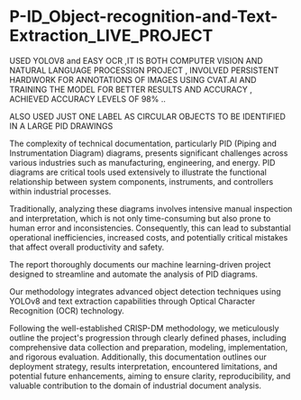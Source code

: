 # P-ID_Object-recognition-and-Text-Extraction_LIVE_PROJECT

USED YOLOV8 and EASY OCR ,IT IS BOTH COMPUTER VISION AND NATURAL LANGUAGE PROCESSIGN PROJECT ,
INVOLVED PERSISTENT HARDWORK FOR ANNOTATIONS OF IMAGES USING CVAT.AI AND TRAINING THE MODEL FOR BETTER RESULTS AND ACCURACY , ACHIEVED ACCURACY LEVELS OF 98% ..


ALSO USED JUST ONE LABEL AS CIRCULAR OBJECTS TO BE IDENTIFIED IN A LARGE PID DRAWINGS 

The complexity of technical documentation, particularly PID (Piping and Instrumentation Diagram) diagrams, presents significant challenges across various industries such as manufacturing, engineering, and energy. PID diagrams are critical tools used extensively to illustrate the functional relationship between system components, instruments, and controllers within industrial processes.

Traditionally, analyzing these diagrams involves intensive manual inspection and interpretation, which is not only time-consuming but also prone to human error and inconsistencies. 
Consequently, this can lead to substantial operational inefficiencies, increased costs, and potentially critical mistakes that affect overall productivity and safety.

The report thoroughly documents our machine learning-driven project designed to streamline and automate the analysis of PID diagrams. 

Our methodology integrates advanced object detection techniques using YOLOv8 and text extraction capabilities through Optical Character Recognition (OCR) technology. 

Following the well-established CRISP-DM methodology, we meticulously outline the project's progression through clearly defined phases, including comprehensive data collection and preparation, modeling, implementation, and rigorous evaluation. Additionally, this documentation outlines our deployment strategy, results interpretation, encountered limitations, and potential future enhancements, aiming to ensure clarity, reproducibility, and valuable contribution to the domain of industrial document analysis.
